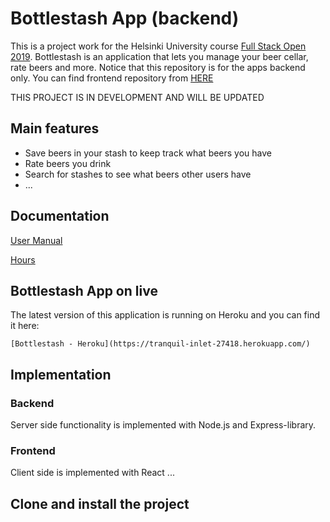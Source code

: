 # Bottlestash App (backend)

This is a project work for the Helsinki University course [Full Stack Open 2019](https://fullstackopen.com/). Bottlestash is an application that lets you manage your beer cellar, rate beers and more. Notice that this repository is for the apps backend only. You can find frontend repository from [HERE](https://github.com/MiguelSombrero/bottlestash-app-frontend)

THIS PROJECT IS IN DEVELOPMENT AND WILL BE UPDATED

## Main features

- Save beers in your stash to keep track what beers you have
- Rate beers you drink
- Search for stashes to see what beers other users have
- ...

## Documentation

[User Manual](https://github.com/MiguelSombrero/bottlestash-app-backend/tree/master/docs/user_manual.md)

[Hours](https://github.com/MiguelSombrero/bottlestash-app-backend/tree/master/docs/hours.md)

## Bottlestash App on live

The latest version of this application is running on Heroku and you can find it here:

    [Bottlestash - Heroku](https://tranquil-inlet-27418.herokuapp.com/)

## Implementation

### Backend

Server side functionality is implemented with Node.js and Express-library.

### Frontend

Client side is implemented with React ...

## Clone and install the project